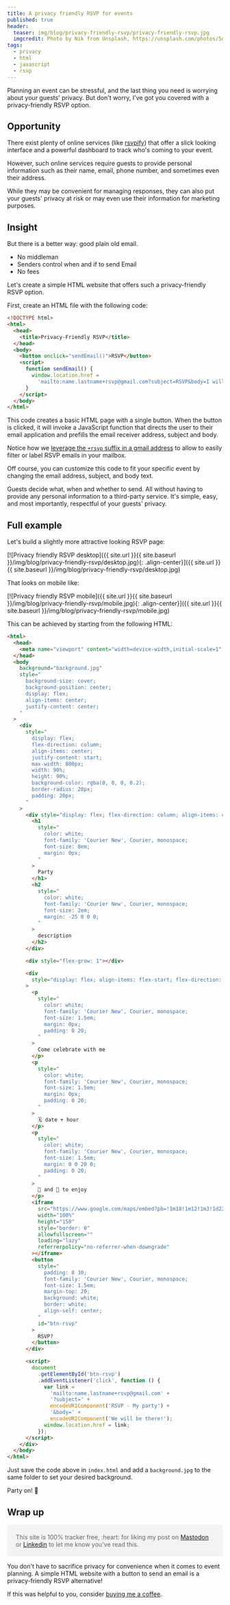 ```yaml
---
title: A privacy friendly RSVP for events
published: true
header:
  teaser: img/blog/privacy-friendly-rsvp/privacy-friendly-rsvp.jpg
  imgcredit: Photo by Nik from Unsplash, https://unsplash.com/photos/5dgHxsvJ170, cropped and resized
tags:
  - privacy
  - html
  - javascript
  - rsvp
---
```


Planning an event can be stressful, and the last thing you need is worrying about your guests' privacy. But don't worry, I've got you covered with a privacy-friendly RSVP option.

## Opportunity

There exist plenty of online services (like [rsvpify](https://rsvpify.com/)) that offer a slick looking interface and a powerful dashboard to track who's coming to your event.

However, such online services require guests to provide personal information such as their name, email, phone number, and sometimes even their address.

While they may be convenient for managing responses, they can also put your guests' privacy at risk or may even use their information for marketing purposes.

## Insight

But there is a better way: good plain old email.

- No middleman
- Senders control when and if to send Email
- No fees

Let's create a simple HTML website that offers such a privacy-friendly RSVP option.

First, create an HTML file with the following code:

```html
<!DOCTYPE html>
<html>
  <head>
    <title>Privacy-Friendly RSVP</title>
  </head>
  <body>
    <button onclick="sendEmail()">RSVP</button>
    <script>
      function sendEmail() {
        window.location.href =
          'mailto:name.lastname+rsvp@gmail.com?subject=RSVP&body=I will be attending!';
      }
    </script>
  </body>
</html>
```

This code creates a basic HTML page with a single button. When the button is clicked, it will invoke a JavaScript function that directs the user to their email application and prefills the email receiver address, subject and body.

Notice how we [leverage the `+rsvp` suffix in a gmail address](https://gmail.googleblog.com/2008/03/2-hidden-ways-to-get-more-from-your.html) to allow to easily filter or label RSVP emails in your mailbox.

Off course, you can customize this code to fit your specific event by changing the email address, subject, and body text.

Guests decide what, when and whether to send. All without having to provide any personal information to a third-party service. It's simple, easy, and most importantly, respectful of your guests' privacy.

## Full example

Let's build a slightly more attractive looking RSVP page:

[![Privacy friendly RSVP desktop]({{ site.url }}{{ site.baseurl }}/img/blog/privacy-friendly-rsvp/desktop.jpg){: .align-center}]({{ site.url }}{{ site.baseurl }}/img/blog/privacy-friendly-rsvp/desktop.jpg)

That looks on mobile like:

[![Privacy friendly RSVP mobile]({{ site.url }}{{ site.baseurl }}/img/blog/privacy-friendly-rsvp/mobile.jpg){: .align-center}]({{ site.url }}{{ site.baseurl }}/img/blog/privacy-friendly-rsvp/mobile.jpg)

This can be achieved by starting from the following HTML:

```html
<html>
  <head>
    <meta name="viewport" content="width=device-width,initial-scale=1" />
  </head>
  <body
    background="background.jpg"
    style="
      background-size: cover;
      background-position: center;
      display: flex;
      align-items: center;
      justify-content: center;
    "
  >
    <div
      style="
        display: flex;
        flex-direction: column;
        align-items: center;
        justify-content: start;
        max-width: 800px;
        width: 90%;
        height: 90%;
        background-color: rgba(0, 0, 0, 0.2);
        border-radius: 20px;
        padding: 20px;
      "
    >
      <div style="display: flex; flex-direction: column; align-items: center">
        <h1
          style="
            color: white;
            font-family: 'Courier New', Courier, monospace;
            font-size: 8em;
            margin: 0px;
          "
        >
          Party
        </h1>
        <h2
          style="
            color: white;
            font-family: 'Courier New', Courier, monospace;
            font-size: 2em;
            margin: -25 0 0 0;
          "
        >
          description
        </h2>
      </div>

      <div style="flex-grow: 1"></div>

      <div
        style="display: flex; align-items: flex-start; flex-direction: column"
      >
        <p
          style="
            color: white;
            font-family: 'Courier New', Courier, monospace;
            font-size: 1.5em;
            margin: 0px;
            padding: 0 20;
          "
        >
          Come celebrate with me
        </p>
        <p
          style="
            color: white;
            font-family: 'Courier New', Courier, monospace;
            font-size: 1.5em;
            margin: 0px;
            padding: 0 20;
          "
        >
          🗓️ date + hour
        </p>
        <p
          style="
            color: white;
            font-family: 'Courier New', Courier, monospace;
            font-size: 1.5em;
            margin: 0 0 20 0;
            padding: 0 20;
          "
        >
          🍻 and 🍟 to enjoy
        </p>
        <iframe
          src="https://www.google.com/maps/embed?pb=!1m18!1m12!1m3!1d2246.3233326624286!2d9.124615916552427!3d55.73551088054884!2m3!1f0!2f0!3f0!3m2!1i1024!2i768!4f13.1!3m3!1m2!1s0x464b717428bfa99b%3A0xfba38e2c20ba313a!2sLEGOLAND%C2%AE%20Billund%20Resort!5e0!3m2!1sen!2sbe!4v1680002007769!5m2!1sen!2sbe"
          width="100%"
          height="150"
          style="border: 0"
          allowfullscreen=""
          loading="lazy"
          referrerpolicy="no-referrer-when-downgrade"
        ></iframe>
        <button
          style="
            padding: 8 30;
            font-family: 'Courier New', Courier, monospace;
            font-size: 1.5em;
            margin-top: 20;
            background: white;
            border: white;
            align-self: center;
          "
          id="btn-rsvp"
        >
          RSVP?
        </button>
      </div>

      <script>
        document
          .getElementById('btn-rsvp')
          .addEventListener('click', function () {
            var link =
              'mailto:name.lastname+rsvp@gmail.com' +
              '?subject=' +
              encodeURIComponent('RSVP - My party') +
              '&body=' +
              encodeURIComponent('We will be there!');
            window.location.href = link;
          });
      </script>
    </div>
  </body>
</html>
```

Just save the code above in `index.html` and add a `background.jpg` to the same folder to set your desired background.

Party on! 🎉

## Wrap up

<p style="color: #646769; background: #f2f3f3; padding: 20px;">This site is 100% tracker free, :heart: for liking my post on <a href="https://androiddev.social/@Jeroenmols/110101372976132453">Mastodon</a> or <a href="https://www.linkedin.com/posts/jeroenmols_a-privacy-friendly-rsvp-for-events-activity-7046488707721289728-VGDJ">Linkedin</a> to let me know you've read this.</p>

You don't have to sacrifice privacy for convenience when it comes to event planning. A simple HTML website with a button to send an email is a privacy-friendly RSVP alternative!

If this was helpful to you, consider [buying me a coffee](https://www.buymeacoffee.com/jeroen).

